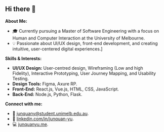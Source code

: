## Hi there 👋

**About Me:**

* 🎓 Currently pursuing a Master of Software Engineering with a focus on Human and Computer Interaction at the University of Melbourne.
* 💡 Passionate about UI/UX design, front-end development, and creating intuitive, user-centered digital experiences.]

**Skills & Interests:**

* **UI/UX Design:** User-centred design, Wireframing (Low and high Fidelity), Interactive Prototyping, User Journey Mapping, and Usability Testing.
* **Design Tools:** Figma, Axure RP.
* **Front-End:** React.js, Vue.js, HTML, CSS, JavaScript.
* **Back-End:** Node.js, Python, Flask.

**Connect with me:**

* 📧 junquany@student.unimelb.edu.au.
* 💼 [linkedin.com/in/junquan-yu](http://linkedin.com/in/junquan-yu).
* 💻 [junquanyu.me](http://junquanyu.me).
